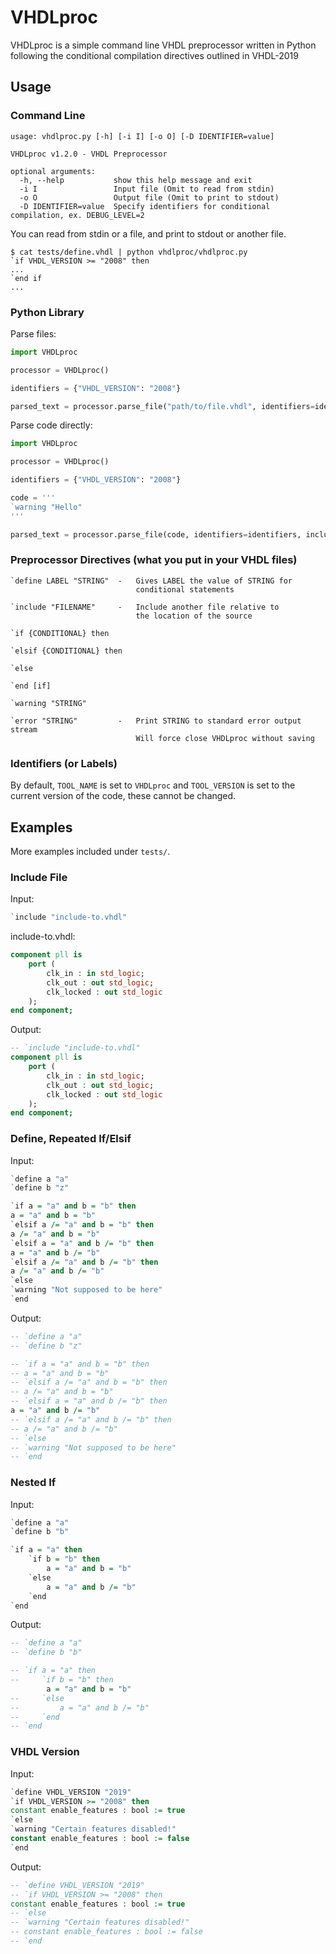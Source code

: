 # VHDLproc

VHDLproc is a simple command line VHDL preprocessor written in Python following the conditional compilation directives outlined in VHDL-2019

## Usage

### Command Line

```
usage: vhdlproc.py [-h] [-i I] [-o O] [-D IDENTIFIER=value]

VHDLproc v1.2.0 - VHDL Preprocessor

optional arguments:
  -h, --help           show this help message and exit
  -i I                 Input file (Omit to read from stdin)
  -o O                 Output file (Omit to print to stdout)
  -D IDENTIFIER=value  Specify identifiers for conditional compilation, ex. DEBUG_LEVEL=2
```

You can read from stdin or a file, and print to stdout or another file.

```
$ cat tests/define.vhdl | python vhdlproc/vhdlproc.py
`if VHDL_VERSION >= "2008" then
...
`end if
...
```

### Python Library

Parse files:

```python
import VHDLproc

processor = VHDLproc()

identifiers = {"VHDL_VERSION": "2008"}

parsed_text = processor.parse_file("path/to/file.vhdl", identifiers=identifiers)
```

Parse code directly:

```python
import VHDLproc

processor = VHDLproc()

identifiers = {"VHDL_VERSION": "2008"}

code = '''
`warning "Hello"
'''

parsed_text = processor.parse_file(code, identifiers=identifiers, include_path="path/to/pull/include/directives/from")
```

### Preprocessor Directives (what you put in your VHDL files)

```
`define LABEL "STRING"  -   Gives LABEL the value of STRING for
                            conditional statements

`include "FILENAME"     -   Include another file relative to
                            the location of the source

`if {CONDITIONAL} then

`elsif {CONDITIONAL} then

`else

`end [if]

`warning "STRING"

`error "STRING"         -   Print STRING to standard error output stream
                            Will force close VHDLproc without saving
```

### Identifiers (or Labels)

By default, `TOOL_NAME` is set to `VHDLproc` and `TOOL_VERSION` is set to the current version of the code, these cannot be changed.

## Examples

More examples included under `tests/`.

### Include File

Input:

```vhdl
`include "include-to.vhdl"
```

include-to.vhdl:

```vhdl
component pll is
    port (
        clk_in : in std_logic;
        clk_out : out std_logic;
        clk_locked : out std_logic
    );
end component;
```

Output:

```vhdl
-- `include "include-to.vhdl"
component pll is
    port (
        clk_in : in std_logic;
        clk_out : out std_logic;
        clk_locked : out std_logic
    );
end component;
```

### Define, Repeated If/Elsif

Input:
```vhdl
`define a "a"
`define b "z"

`if a = "a" and b = "b" then
a = "a" and b = "b"
`elsif a /= "a" and b = "b" then
a /= "a" and b = "b"
`elsif a = "a" and b /= "b" then
a = "a" and b /= "b"
`elsif a /= "a" and b /= "b" then
a /= "a" and b /= "b"
`else
`warning "Not supposed to be here"
`end
```

Output:
```vhdl
-- `define a "a"
-- `define b "z"

-- `if a = "a" and b = "b" then
-- a = "a" and b = "b"
-- `elsif a /= "a" and b = "b" then
-- a /= "a" and b = "b"
-- `elsif a = "a" and b /= "b" then
a = "a" and b /= "b"
-- `elsif a /= "a" and b /= "b" then
-- a /= "a" and b /= "b"
-- `else
-- `warning "Not supposed to be here"
-- `end
```

### Nested If

Input:
```vhdl
`define a "a"
`define b "b"

`if a = "a" then
    `if b = "b" then
        a = "a" and b = "b"
    `else
        a = "a" and b /= "b"
    `end
`end
```

Output:
```vhdl
-- `define a "a"
-- `define b "b"

-- `if a = "a" then
--     `if b = "b" then
        a = "a" and b = "b"
--     `else
--         a = "a" and b /= "b"
--     `end
-- `end
```

### VHDL Version

Input:
```vhdl
`define VHDL_VERSION "2019"
`if VHDL_VERSION >= "2008" then
constant enable_features : bool := true
`else
`warning "Certain features disabled!"
constant enable_features : bool := false
`end
```

Output:
```vhdl
-- `define VHDL_VERSION "2019"
-- `if VHDL_VERSION >= "2008" then
constant enable_features : bool := true
-- `else
-- `warning "Certain features disabled!"
-- constant enable_features : bool := false
-- `end
```